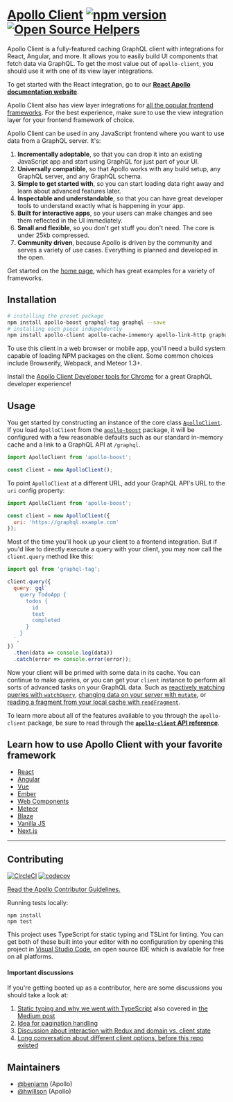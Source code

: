 # [Apollo Client](https://www.apollographql.com/client/) [![npm version](https://badge.fury.io/js/apollo-client.svg)](https://badge.fury.io/js/apollo-client) [![Open Source Helpers](https://www.codetriage.com/apollographql/apollo-client/badges/users.svg)](https://www.codetriage.com/apollographql/apollo-client)

Apollo Client is a fully-featured caching GraphQL client with integrations for React, Angular, and more. It allows you to easily build UI components that fetch data via GraphQL. To get the most value out of `apollo-client`, you should use it with one of its view layer integrations.

To get started with the React integration, go to our [**React Apollo documentation website**](https://www.apollographql.com/docs/react/).

Apollo Client also has view layer integrations for [all the popular frontend frameworks](#learn-how-to-use-apollo-client-with-your-favorite-framework). For the best experience, make sure to use the view integration layer for your frontend framework of choice.

Apollo Client can be used in any JavaScript frontend where you want to use data from a GraphQL server. It's:

1. **Incrementally adoptable**, so that you can drop it into an existing JavaScript app and start using GraphQL for just part of your UI.
2. **Universally compatible**, so that Apollo works with any build setup, any GraphQL server, and any GraphQL schema.
3. **Simple to get started with**, so you can start loading data right away and learn about advanced features later.
4. **Inspectable and understandable**, so that you can have great developer tools to understand exactly what is happening in your app.
5. **Built for interactive apps**, so your users can make changes and see them reflected in the UI immediately.
6. **Small and flexible**, so you don't get stuff you don't need. The core is under 25kb compressed.
7. **Community driven**, because Apollo is driven by the community and serves a variety of use cases. Everything is planned and developed in the open.

Get started on the [home page](http://apollographql.com/client), which has great examples for a variety of frameworks.

## Installation

```bash
# installing the preset package
npm install apollo-boost graphql-tag graphql --save
# installing each piece independently
npm install apollo-client apollo-cache-inmemory apollo-link-http graphql-tag graphql --save
```

To use this client in a web browser or mobile app, you'll need a build system capable of loading NPM packages on the client. Some common choices include Browserify, Webpack, and Meteor 1.3+.

Install the [Apollo Client Developer tools for Chrome](https://chrome.google.com/webstore/detail/apollo-client-developer-t/jdkknkkbebbapilgoeccciglkfbmbnfm) for a great GraphQL developer experience!

## Usage

You get started by constructing an instance of the core class [`ApolloClient`][]. If you load `ApolloClient` from the [`apollo-boost`][] package, it will be configured with a few reasonable defaults such as our standard in-memory cache and a link to a GraphQL API at `/graphql`.

```js
import ApolloClient from 'apollo-boost';

const client = new ApolloClient();
```


To point `ApolloClient` at a different URL, add your GraphQL API's URL to the `uri` config property:

```js
import ApolloClient from 'apollo-boost';

const client = new ApolloClient({
  uri: 'https://graphql.example.com'
});
```

Most of the time you'll hook up your client to a frontend integration. But if you'd like to directly execute a query with your client, you may now call the `client.query` method like this:

```js
import gql from 'graphql-tag';

client.query({
  query: gql`
    query TodoApp {
      todos {
        id
        text
        completed
      }
    }
  `,
})
  .then(data => console.log(data))
  .catch(error => console.error(error));
```

Now your client will be primed with some data in its cache. You can continue to make queries, or you can get your `client` instance to perform all sorts of advanced tasks on your GraphQL data. Such as [reactively watching queries with `watchQuery`][], [changing data on your server with `mutate`][], or [reading a fragment from your local cache with `readFragment`][].

To learn more about all of the features available to you through the `apollo-client` package, be sure to read through the [**`apollo-client` API reference**](https://www.apollographql.com/docs/react/api/apollo-client.html).

[`ApolloClient`]: https://www.apollographql.com/docs/react/api/apollo-client.html
[`apollo-boost`]: https://www.apollographql.com/docs/react/essentials/get-started.html#apollo-boost
[reactively watching queries with `watchQuery`]: https://www.apollographql.com/docs/react/api/apollo-client.html#ApolloClient.watchQuery
[changing data on your server with `mutate`]: https://www.apollographql.com/docs/react/essentials/mutations.html
[reading a fragment from your local cache with `readFragment`]: https://www.apollographql.com/docs/react/advanced/caching.html#direct

## Learn how to use Apollo Client with your favorite framework

- [React](http://apollographql.com/docs/react/)
- [Angular](http://apollographql.com/docs/angular/)
- [Vue](https://github.com/Akryum/vue-apollo)
- [Ember](https://github.com/bgentry/ember-apollo-client)
- [Web Components](https://github.com/apollo-elements/apollo-elements)
- [Meteor](http://apollographql.com/docs/react/recipes/meteor.html)
- [Blaze](http://github.com/Swydo/blaze-apollo)
- [Vanilla JS](https://www.apollographql.com/docs/react/api/apollo-client.html)
- [Next.js](https://github.com/zeit/next.js/tree/master/examples/with-apollo)

---

## Contributing

[![CircleCI](https://circleci.com/gh/apollographql/apollo-client.svg?style=svg)](https://circleci.com/gh/apollographql/apollo-client)
[![codecov](https://codecov.io/gh/apollographql/apollo-client/branch/master/graph/badge.svg)](https://codecov.io/gh/apollographql/apollo-client)

[Read the Apollo Contributor Guidelines.](CONTRIBUTING.md)

Running tests locally:

```
npm install
npm test
```

This project uses TypeScript for static typing and TSLint for linting. You can get both of these built into your editor with no configuration by opening this project in [Visual Studio Code](https://code.visualstudio.com/), an open source IDE which is available for free on all platforms.

#### Important discussions

If you're getting booted up as a contributor, here are some discussions you should take a look at:

1. [Static typing and why we went with TypeScript](https://github.com/apollostack/apollo-client/issues/6) also covered in [the Medium post](https://medium.com/apollo-stack/javascript-code-quality-with-free-tools-9a6d80e29f2d#.k32z401au)
1. [Idea for pagination handling](https://github.com/apollostack/apollo-client/issues/26)
1. [Discussion about interaction with Redux and domain vs. client state](https://github.com/apollostack/apollo-client/issues/98)
1. [Long conversation about different client options, before this repo existed](https://github.com/apollostack/apollo/issues/1)

## Maintainers

- [@benjamn](https://github.com/benjamn) (Apollo)
- [@hwillson](https://github.com/hwillson) (Apollo)
